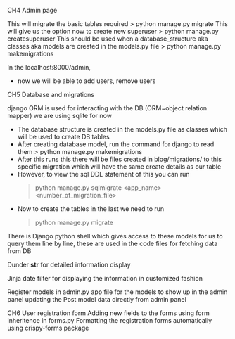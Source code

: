 CH4 
Admin page 

This will migrate the basic tables required
	> python manage.py migrate
This will give us the option now to create new superuser
	> python manage.py createsuperuser
This should be used when a database_structure aka classes aka models are created in the models.py file
        > python manage.py makemigrations


In the localhost:8000/admin,
- now we will be able to add users, remove users



CH5 
Database and migrations

django ORM is used for interacting with the DB (ORM=object relation mapper)
we are using sqlite for now

- The database structure is created in the models.py file as classes which will be used to create DB tables 
- After creating database model, run the command for django to read them
        > python manage.py makemigrations
- After this runs this there will be files created in blog/migrations/ to this specific migration which will have the same create details as our table
- However, to view the sql DDL statement of this you can run 
	> python manage.py sqlmigrate <app_name> <number_of_migration_file>
- Now to create the tables in the last we need to run
	> python manage.py migrate

There is Django python shell which gives access to these models for us to query them line by line,
these are used in the code files for fetching data from DB

Dunder __str__ for detailed information display

Jinja date filter for displaying the information in customized fashion

Register models in admin.py app file for the models to show up in the admin panel 
updating the Post model data directly from admin panel



CH6 
User registration form
Adding new fields to the forms using form inheritence in forms.py 
Formatting the registration forms automatically using crispy-forms package



